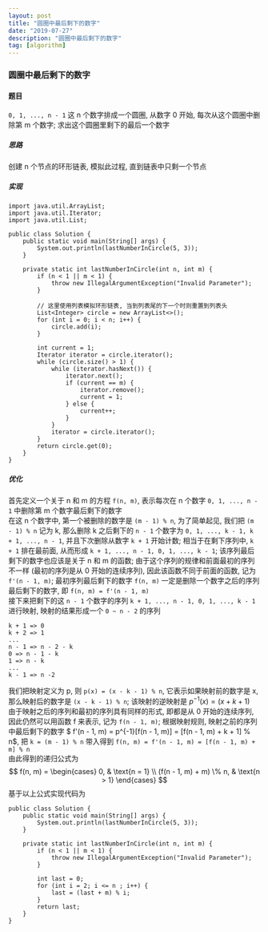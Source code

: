 ```yaml
---
layout: post
title: "圆圈中最后剩下的数字"
date: "2019-07-27"
description: "圆圈中最后剩下的数字"
tag: [algorithm]
---
```


### 圆圈中最后剩下的数字

#### 题目
`0, 1, ..., n - 1` 这 n 个数字排成一个圆圈, 从数字 0 开始, 每次从这个圆圈中删除第 m 个数字; 求出这个圆圈里剩下的最后一个数字


##### 思路
创建 n 个节点的环形链表, 模拟此过程, 直到链表中只剩一个节点

##### 实现
```
import java.util.ArrayList;
import java.util.Iterator;
import java.util.List;

public class Solution {
    public static void main(String[] args) {
        System.out.println(lastNumberInCircle(5, 3));
    }

    private static int lastNumberInCircle(int n, int m) {
        if (n < 1 || m < 1) {
            throw new IllegalArgumentException("Invalid Parameter");
        }

        // 这里使用列表模拟环形链表, 当到列表尾的下一个时则重置到列表头
        List<Integer> circle = new ArrayList<>();
        for (int i = 0; i < n; i++) {
            circle.add(i);
        }

        int current = 1;
        Iterator iterator = circle.iterator();
        while (circle.size() > 1) {
            while (iterator.hasNext()) {
                iterator.next();
                if (current == m) {
                    iterator.remove();
                    current = 1;
                } else {
                    current++;
                }
            }
            iterator = circle.iterator();
        }
        return circle.get(0);
    }
}
```

##### 优化
首先定义一个关于 n 和 m 的方程 `f(n, m)`, 表示每次在 n 个数字 `0, 1, ..., n - 1` 中删除第 m 个数字最后剩下的数字  
在这 n 个数字中, 第一个被删除的数字是 `(m - 1) % n`, 为了简单起见, 我们把 `(m - 1) % n` 记为 k, 那么删除 k 之后剩下的 `n - 1` 个数字为 `0, 1, ..., k - 1, k + 1, ..., n - 1`, 并且下次删除从数字 `k + 1` 开始计数; 相当于在剩下序列中, `k + 1` 排在最前面, 从而形成 `k + 1, ..., n - 1, 0, 1, ..., k - 1`; 该序列最后剩下的数字也应该是关于 n 和 m 的函数; 由于这个序列的规律和前面最初的序列不一样 (最初的序列是从 0 开始的连续序列), 因此该函数不同于前面的函数, 记为 `f'(n - 1, m)`; 最初序列最后剩下的数字 `f(n, m)` 一定是删除一个数字之后的序列最后剩下的数字, 即 `f(n, m) = f'(n - 1, m)`  
接下来把剩下的这 `n - 1` 个数字的序列 `k + 1, ..., n - 1, 0, 1, ..., k - 1` 进行映射, 映射的结果形成一个 `0 ~ n - 2` 的序列
```
k + 1 => 0
k + 2 => 1
...
n - 1 => n - 2 - k
0 => n - 1 - k
1 => n - k
...
k - 1 => n -2
```
我们把映射定义为 p, 则 `p(x) = (x - k - 1) % n`, 它表示如果映射前的数字是 x, 那么映射后的数字是 `(x - k - 1) % n`; 该映射的逆映射是 $p^{-1}(x) = (x + k + 1) % n$  
由于映射之后的序列和最初的序列具有同样的形式, 即都是从 0 开始的连续序列, 因此仍然可以用函数 f 来表示, 记为 `f(n - 1, m)`; 根据映射规则, 映射之前的序列中最后剩下的数字 $ f'(n - 1, m) = p^{-1}[f(n - 1, m)] = [f(n - 1, m) + k + 1] % n$, 把 `k = (m - 1) % n` 带入得到 `f(n, m) = f'(n - 1, m) = [f(n - 1, m) + m] % n`  
由此得到的递归公式为
$$
f(n, m) =
\begin{cases}
0, & \text{n = 1} \\
(f(n - 1, m) + m) \% n, & \text{n > 1}
\end{cases}
$$
基于以上公式实现代码为
```
public class Solution {
    public static void main(String[] args) {
        System.out.println(lastNumberInCircle(5, 3));
    }

    private static int lastNumberInCircle(int n, int m) {
        if (n < 1 || m < 1) {
            throw new IllegalArgumentException("Invalid Parameter");
        }

        int last = 0;
        for (int i = 2; i <= n ; i++) {
            last = (last + m) % i;
        }
        return last;
    }
}
```

